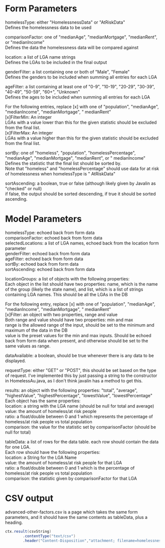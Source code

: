 # Form Parameters

homelessType: either "HomelessnessData" or "AtRiskData"  
Defines the homelessness data to be used

comparisonFactor: one of "medianAge", "medianMortgage", "medianRent", or "medianIncome"  
Defines the data the homelessness data will be compared against

location: a list of LGA name strings  
Defines the LGAs to be included in the final output

genderFilter: a list containing one or both of "Male", "Female"  
Defines the genders to be included when summing all entries for each LGA

ageFilter: a list containing at least one of "0-9", "10-19", "20-29", "30-39", "40-49", "50-59", "60+", "Unknown"  
Defines the ages to be included when summing all entries for each LGA

For the following entries, replace [x] with one of "population", "medianAge", "medianIncome", "medianMortgage", "
medianRent"  
[x]FilterMin: An integer  
LGAs with a value lower than this for the given statistic should be excluded from the final list.  
[x]FilterMax: An integer  
LGAs with a value higher than this for the given statistic should be excluded from the final list.

sortBy: one of "homeless", "population", "homelessPercentage", "medianAge", "medianMortgage", "medianRent", or "
medianIncome"  
Defines the statistic that the final list should be sorted by.  
Note that "homeless" and "homelessPercentage" should use data for at risk of homelessness when homelessType is "
AtRiskData"

sortAscending: a boolean, true or false (although likely given by Javalin as "checked" or null)  
if false, the output should be sorted descending, if true it should be sorted ascending.

# Model Parameters

homelessType: echoed back from form data  
comparisonFactor: echoed back from form data  
selectedLocations: a list of LGA names, echoed back from the location form parameter  
genderFilter: echoed back from form data  
ageFilter: echoed back from form data  
sortBy: echoed back from form data  
sortAscending: echoed back from form data

locationGroups: a list of objects with the following properties:  
Each object in the list should have two properties: name, which is the name of the group (likely the state name), and
list, which is a list of strings containing LGA names. This should be all the LGAs in the DB

For the following entry, replace [x] with one of "population", "medianAge", "medianIncome", "medianMortgage", "
medianRent"  
[x]Filter: an object with two properties, range and value  
Both range and value should have two properties: min and max  
range is the allowed range of the input, should be set to the minimum and maximum of the data in the DB  
value is the preset values for the min and max inputs. Should be echoed back from form data when present, and otherwise
should be set to the same values as range.

dataAvailable: a boolean, should be true whenever there is any data to be displayed.

requestType: either "GET" or "POST", this should be set based on the type of request. I've implemented this by just
passing a string to the constructor in HomelessAu.java, as I don't think javalin has a method to get this.

results: an object with the following properties: "total", "average", "highestValue", "highestPercentage",
"lowestValue", "lowestPercentage"  
Each object has the same properties:  
location: a string with the LGA name (should be null for total and average)  
value: the amount of homeless/at risk people  
ratio: a float/double between 0 and 1 which represents the percentage of homeless/at risk people vs total population  
comparison: the value for the statistic set by comparisonFactor (should be null for total)

tableData: a list of rows for the data table. each row should contain the data for one LGA.  
Each row should have the following properties:  
location: a String for the LGA Name  
value: the amount of homeless/at risk people for that LGA  
ratio: a float/double between 0 and 1 which is the percentage of homeless/at risk people vs total population  
comparison: the statistic given by comparisonFactor for that LGA

# CSV output

advanced-other-factors.csv is a page which takes the same form parameters, and it should have the same contents as
tableData, plus a heading.

```java
ctx.result(csvString)
		.contentType("text/csv")
		.header("Content-Disposition","attachment; filename=homelessnessAuDownload.csv");
```